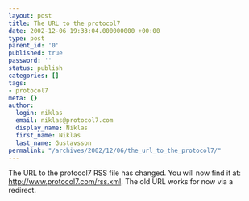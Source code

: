 ```yaml
---
layout: post
title: The URL to the protocol7
date: 2002-12-06 19:33:04.000000000 +00:00
type: post
parent_id: '0'
published: true
password: ''
status: publish
categories: []
tags:
- protocol7
meta: {}
author:
  login: niklas
  email: niklas@protocol7.com
  display_name: Niklas
  first_name: Niklas
  last_name: Gustavsson
permalink: "/archives/2002/12/06/the_url_to_the_protocol7/"
---
```

The URL to the protocol7 RSS file has changed. You will now find it at: http://www.protocol7.com/rss.xml. The old URL works for now via a redirect.

